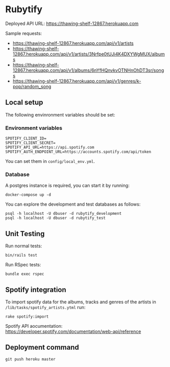 # Rubytify

Deployed API URL: https://thawing-shelf-12867.herokuapp.com

Sample requests:
- https://thawing-shelf-12867.herokuapp.com/api/v1/artists
- https://thawing-shelf-12867.herokuapp.com/api/v1/artists/3Nrfpe0tUJi4K4DXYWgMUX/albums
- https://thawing-shelf-12867.herokuapp.com/api/v1/albums/6nYfHQnvkvOTNHnOhDT3sr/songs
- https://thawing-shelf-12867.herokuapp.com/api/v1/genres/k-pop/random_song


## Local setup

The following envinronment variables should be set:

### Environment variables

```
SPOTIFY_CLIENT_ID=
SPOTIFY_CLIENT_SECRET=
SPOTIFY_API_URL=https://api.spotify.com
SPOTIFY_AUTH_ENDPOINT_URL=https://accounts.spotify.com/api/token
```

You can set them in `config/local_env.yml`.


### Database

A postgres instance is required, you can start it by running:

```
docker-compose up -d
```

You can explore the development and test databases as follows:

```
psql -h localhost -U dbuser -d rubytify_development
psql -h localhost -U dbuser -d rubytify_test
```


## Unit Testing

Run normal tests:
```
bin/rails test
```


Run RSpec tests:

```
bundle exec rspec
```

## Spotify integration


To import spotify data for the albums, tracks and genres of the artists in `/lib/tasks/spotify_artists.ytml` run:

```
rake spotify:import
```

Spotify API aocumentation: https://developer.spotify.com/documentation/web-api/reference

## Deployment command

```
git push heroku master
```
